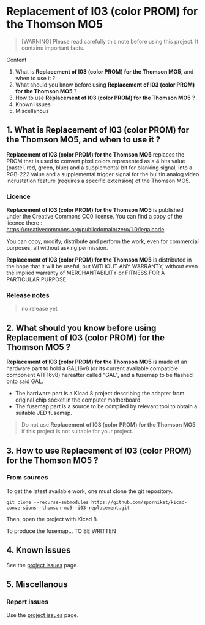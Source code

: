 # Replacement of I03 (color PROM) for the Thomson MO5

> [WARNING] Please read carefully this note before using this project. It contains important facts.

Content

1. What is **Replacement of I03 (color PROM) for the Thomson MO5**, and when to use it ?
2. What should you know before using **Replacement of I03 (color PROM) for the Thomson MO5** ?
3. How to use **Replacement of I03 (color PROM) for the Thomson MO5** ?
4. Known issues
5. Miscellanous

## 1. What is **Replacement of I03 (color PROM) for the Thomson MO5**, and when to use it ?

**Replacement of I03 (color PROM) for the Thomson MO5** replaces the PROM that is used to convert pixel colors represented as a 4 bits value (pastel, red, green, blue) and a supplemental bit for blanking signal, into a RGB-222 value and a supplemental trigger signal for the builtin analog video incrustation feature (requires a specific extension) of the Thomson MO5.


### Licence

**Replacement of I03 (color PROM) for the Thomson MO5** is published under the Creative Commons CC0 license. You can find a copy of the licence there : https://creativecommons.org/publicdomain/zero/1.0/legalcode

You can copy, modify, distribute and perform the work, even for commercial purposes, all without asking permission.

**Replacement of I03 (color PROM) for the Thomson MO5** is distributed in the hope that it will be useful, but WITHOUT ANY WARRANTY; without even the implied warranty of MERCHANTABILITY or FITNESS FOR A PARTICULAR PURPOSE.

### Release notes

> no release yet

## 2. What should you know before using **Replacement of I03 (color PROM) for the Thomson MO5** ?

**Replacement of I03 (color PROM) for the Thomson MO5** is made of an hardware part to hold a GAL16v8 (or its current available compatible component ATF16v8) hereafter called "GAL", and a fusemap to be flashed onto said GAL.

* The hardware part is a Kicad 8 project describing the adapter from original chip socket in the computer motherboard
* The fusemap part is a source to be compiled by relevant tool to obtain a suitable JED fusemap.

> Do not use **Replacement of I03 (color PROM) for the Thomson MO5** if this project is not suitable for your project.

## 3. How to use **Replacement of I03 (color PROM) for the Thomson MO5** ?

### From sources

To get the latest available work, one must clone the git repository.

	git clone --recurse-submodules https://github.com/sporniket/kicad-conversions--thomson-mo5--i03-replacement.git

Then, open the project with Kicad 8.

To produce the fusemap... TO BE WRITTEN

## 4. Known issues
See the [project issues](https://github.com/sporniket/kicad-conversions--thomson-mo5--i03-replacement/issues) page.

## 5. Miscellanous

### Report issues
Use the [project issues](https://github.com/sporniket/kicad-conversions--thomson-mo5--i03-replacement/issues) page.
